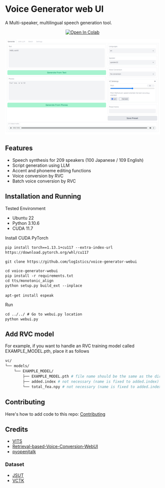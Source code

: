 # Voice Generator web UI
A Multi-speaker, multilingual speech generation tool.

<div align="center">

[![Open In Colab](https://img.shields.io/badge/Colab-F9AB00?style=for-the-badge&logo=googlecolab&color=525252)](https://colab.research.google.com/github/log1stics/voice-generator-webui/blob/main/colab.ipynb)

</div>

![](docs/images/Screenshot.png)

## Features

- Speech synthesis for 209 speakers (100 Japanese / 109 English)
- Script generation using LLM
- Accent and phoneme editing functions
- Voice conversion by RVC
- Batch voice conversion by RVC



## Installation and Running
Tested Environment
- Ubuntu 22
- Python 3.10.6
- CUDA 11.7

Install CUDA PyTorch
```shell
pip install torch==1.13.1+cu117 --extra-index-url https://download.pytorch.org/whl/cu117
```
```shell
git clone https://github.com/log1stics/voice-generator-webui
```

```shell
cd voice-generator-webui
pip install -r requirements.txt
cd tts/monotonic_align
python setup.py build_ext --inplace

apt-get install espeak
```
Run
```shell
cd ../../ # Go to webui.py location
python webui.py
```

## Add RVC model

For example, if you want to handle an RVC training model called EXAMPLE_MODEL.pth, place it as follows
```bash
vc/
└── models/
    └── EXAMPLE_MODEL/
        ├── EXAMPLE_MODEL.pth # file name should be the same as the directory name
        ├── added.index # not necessary (name is fixed to added.index)
        └── total_fea.npy # not necessary (name is fixed to added.index)
```



## Contributing
Here's how to add code to this repo: [Contributing](docs/add_vits.md)


## Credits

- [VITS](https://github.com/jaywalnut310/vits)
- [Retrieval-based-Voice-Conversion-WebUI](https://github.com/liujing04/Retrieval-based-Voice-Conversion-WebUI)
- [pyopenjtalk](https://github.com/r9y9/pyopenjtalk)

### Dataset
- [JSUT](https://sites.google.com/site/shinnosuketakamichi/publication/jsut)
- [VCTK](https://datashare.ed.ac.uk/handle/10283/2950)
